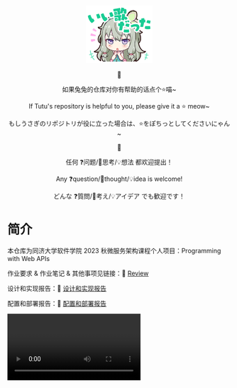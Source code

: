 <p align = 'center'>
  <img width='150' src='./README.assets/stamp0174.png'>
</p>
<p align = 'center'> 🥕 </p>
<p align = 'center'> 如果兔兔的仓库对你有帮助的话点个⭐喵~ </p>
<p align = 'center'> If Tutu's repository is helpful to you, please give it a ⭐ meow~ </p>
<p align = 'center'> もしうさぎのリポジトリが役に立った場合は、⭐をぽちっとしてくださいにゃん~  </p>

<p align = 'center'> 🍉 </p>
<p align = 'center'> 任何 ❓问题/💭思考/💡想法 都欢迎提出！</p>
<p align = 'center'> Any ❓question/💭thought/💡idea  is welcome! </p>
<p align = 'center'> どんな ❓質問/💭考え/💡アイデア でも歓迎です！ </p>

# 简介

本仓库为同济大学软件学院 2023 秋微服务架构课程个人项目：Programming with Web APIs

作业要求 & 作业笔记 & 其他事项见链接：🔗 [Review](https://momoyamasawa.notion.site/bf2c83d5b0dd4c92bbde009b307eca97?pvs=4)

设计和实现报告：🔗 [设计和实现报告](https://momoyamasawa.notion.site/c9e14d81e72840f9a227fd5c3aeecd73?pvs=4)

配置和部署报告：🔗 [配置和部署报告](https://momoyamasawa.notion.site/d2b336f3086a47b19f450fe0ec6be2ca?pvs=4)

<video src="./README.assets/2023-10-27 17-30-46.mp4"></video>
